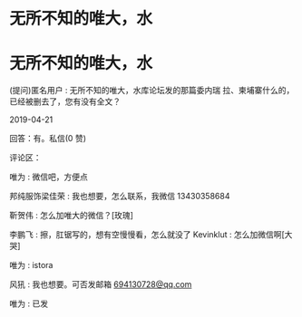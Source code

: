 # 无所不知的唯大，水

# 无所不知的唯大，水

(提问)匿名用户 : 无所不知的唯大，水库论坛发的那篇委内瑞 拉、柬埔寨什么的，已经被删去了，您有没有全文？

2019-04-21

回答：有。私信(0 赞)

评论区：

唯为 : 微信吧，方便点

邦纯服饰梁佳荣 : 我也想要，怎么联系，我微信 13430358684

靳贺伟 : 怎么加唯大的微信？[玫瑰]

李鹏飞 : 擦，肛锯写的，想有空慢慢看，怎么就没了 Kevinklut : 怎么加微信啊[大哭]

唯为 : istora

风犼 : 我也想要。可否发邮箱 694130728@qq.com

唯为 : 已发